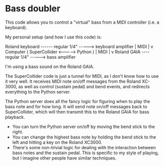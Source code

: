 # Bass doubler
This code allows you to control a "virtual" bass from a MIDI controller (i.e. a
keyboard).

My personal setup (and how I use this code) is: 

Roland keyboard ------ regular 1/4" -----> keyboard amplifier
              |
            MIDI
              |
              v
         Computer ( SuperCollider <-----> Python )
              |
            MIDI
              |
              v
      Roland GAIA ---- regular 1/4" -----> bass amplifier

I'm using a bass sound on the Roland GAIA.

The SuperCollider code is just a tunnel for MIDI, as I don't know how to use it
very well.  It receives MIDI note on/off messages from the Roland XC-3000, as
well as control (sustain pedal) and bend events, and redirects everything to
the Python server.

The Python server does all the fancy logic for figuring when to play the bass
note and for how long. It will send note on/off messages back to SuperCollider,
which will then transmit this to the Roland GAIA for bass playback.

*   You can turn the Python server on/off by moving the bend stick to the right.
*   You can change the highest bass note by holding the bend stick to the left
    and hitting a key on the Roland XC3000.
*   There's some non-trivial logic for dealing with the interaction between
    bass notes and the sustain pedal. This is specific to my style of playing,
    but I imagine other people have similar techniques.
